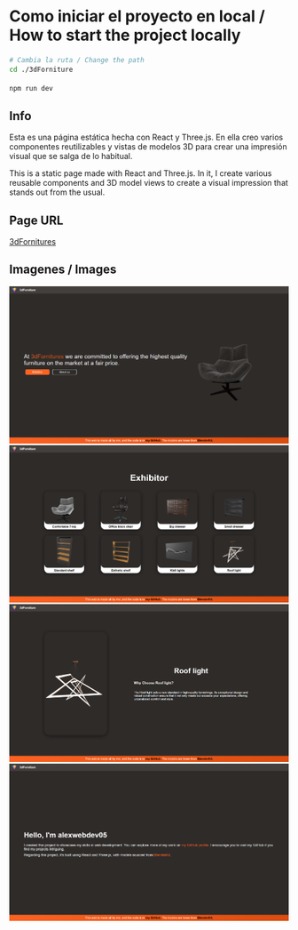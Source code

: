 # Como iniciar el proyecto en local / How to start the project locally

``` bash
# Cambia la ruta / Change the path
cd ./3dForniture

npm run dev
```

## Info
Esta es una página estática hecha con React y Three.js. En ella creo varios componentes reutilizables y vistas de modelos 3D para crear una impresión visual que se salga de lo habitual.

This is a static page made with React and Three.js. In it, I create various reusable components and 3D model views to create a visual impression that stands out from the usual.

## Page URL
[3dFornitures](https://994ca11c.3dforniture.pages.dev/)

## Imagenes / Images
![Home](public/home.png)
![Exhibitor](public/exhibitor.png)
![Object](public/object.png)
![AboutUs](public/aboutUs.png)